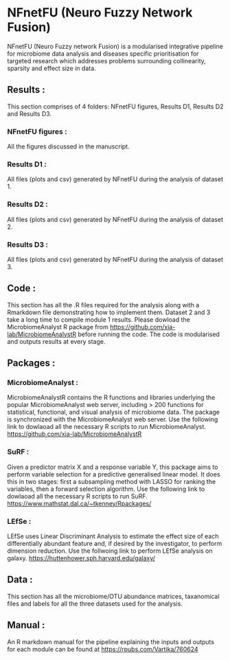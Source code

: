 # NFnetFU (Neuro Fuzzy Network Fusion)

NFnetFU (Neuro Fuzzy network Fusion) is a modularised integrative pipeline for microbiome data analysis and diseases specific prioritisation for targeted research which addresses problems surrounding collinearity, sparsity and effect size in data.

## Results :

This section comprises of 4 folders: NFnetFU figures, Results D1, Results D2 and Results D3.

### NFnetFU figures :
All the figures discussed in the manuscript.

### Results D1 :
All files (plots and csv) generated by NFnetFU during the analysis of dataset 1.

### Results D2 :
All files (plots and csv) generated by NFnetFU during the analysis of dataset 2.

### Results D3 :
All files (plots and csv) generated by NFnetFU during the analysis of dataset 3.

## Code :

This section has all the .R files required for the analysis along with a Rmarkdown file demonstrating how to implement them. Dataset 2 and 3 take a long time to compile module 1 results. Please dowload the MicrobiomeAnalyst R package from https://github.com/xia-lab/MicrobiomeAnalystR before running the code. The code is modularised and outputs results at every stage.

## Packages :

### MicrobiomeAnalyst :
MicrobiomeAnalystR contains the R functions and libraries underlying the popular MicrobiomeAnalyst web server, including > 200 functions for statistical, functional, and visual analysis of microbiome data. The package is synchronized with the MicrobiomeAnalyst web server. Use the following link to dowlaoad all the necessary R scripts to run MicrobiomeAnalyst.
https://github.com/xia-lab/MicrobiomeAnalystR

### SuRF :
Given a predictor matrix X and a response variable Y, this package aims to perform variable selection for a predictive generalised linear model. It does this in two stages: first a subsampling method with LASSO for ranking the variables, then a forward selection algorithm. Use the following link to dowlaoad all the necessary R scripts to run SuRF. 
https://www.mathstat.dal.ca/~tkenney/Rpackages/

### LEfSe :
LEfSe uses Linear Discriminant Analysis to estimate the effect size of each differentially abundant feature and, if desired by the investigator, to perform dimension reduction. Use the follwoing link to perform LEfSe analysis on galaxy.
https://huttenhower.sph.harvard.edu/galaxy/

## Data :

This section has all the microbiome/OTU abundance matrices, taxanomical files and labels for all the three datasets used for the analysis.

## Manual :
An R markdown manual for the pipeline explaining the inputs and outputs for each module can be found at https://rpubs.com/Vartika/760624
